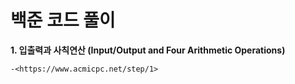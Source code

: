 # 백준 코드 풀이

**1. 입출력과 사칙연산 (Input/Output and Four Arithmetic Operations)**

    -<https://www.acmicpc.net/step/1>